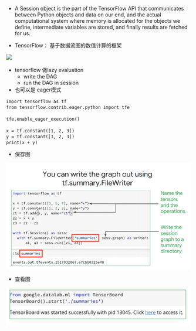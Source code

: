 * A Session object is the part of the TensorFlow API that communicates between Python objects and data on our end, 
and the actual computational system where memory is allocated for the objects we define, intermediate variables are stored,
and finally results are fetched for us.

* TensorFlow： 基于数据流图的数值计算的框架

![](03.000-intro_tensorflow/tensorflow_hierarchy.png)
* tensorflow 做lazy evaluation
    * write the DAG
    * run the DAG in session
* 也可以是 eager模式
```
import tensorflow as tf
from tensorflow.contrib.eager.python import tfe

tfe.enable_eager_execution()

x = tf.constant([1, 2, 3])
y = tf.constant([1, 2, 3])
print(x + y)
```
* 保存图

![](readme/06.431-summary_01.png)
* 查看图

![](readme/06.431-summary_02.png)

